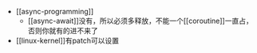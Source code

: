 - [[async-programming]]
  - [[async-await]]没有，所以必须多释放，不能一个[[coroutine]]一直占，否则你就有的进不来了
- [[linux-kernel]]有patch可以设置